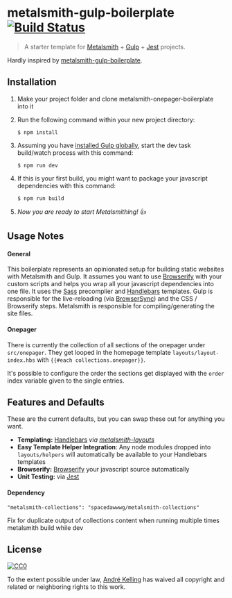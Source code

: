 # metalsmith-gulp-boilerplate [![Build Status](https://travis-ci.com/AndreKelling/metalsmith-onepager-boilerplate.svg?branch=master)](https://travis-ci.com/AndreKelling/metalsmith-onepager-boilerplate)

> A starter template for [Metalsmith](https://github.com/segmentio/metalsmith) + [Gulp](https://github.com/gulpjs/gulp) + [Jest](https://github.com/facebook/jest) projects.

Hardly inspired by [metalsmith-gulp-boilerplate](https://github.com/radiovisual/metalsmith-gulp-boilerplate).
## Installation

1. Make your project folder and clone metalsmith-onepager-boilerplate into it

2. Run the following command within your new project directory:

   ```
   $ npm install
   ```

3. Assuming you have [installed Gulp globally](https://github.com/gulpjs/gulp/blob/master/docs/getting-started.md#1-install-gulp-globally),
start the dev task build/watch process with this command:

   ```
   $ npm run dev
   ```

4. If this is your first build, you might want to package your javascript dependencies with this command:

   ```
   $ npm run build
   ```

5. *Now you are ready to start Metalsmithing!* :thumbsup:

## Usage Notes

#### General

This boilerplate represents an opinionated setup for building static websites with Metalsmith and Gulp. It assumes
you want to use [Browserify](http://browserify.org/) with your custom scripts and helps you wrap all your javascript
dependencies into one file. It uses the [Sass](http://sass-lang.com/) precomplier and [Handlebars](http://handlebarsjs.com/)
templates. Gulp is responsible for the live-reloading (via [BrowserSync](http://www.browsersync.io/)) and the CSS / Browserify
steps. Metalsmith is responsible for compiling/generating the site files.

#### Onepager

There is currently the collection of all sections of the onepager under `src/onepager`. They get looped in the homepage template `layouts/layout-index.hbs` with `{{#each collections.onepager}}`.

It's possible to configure the order the sections get displayed with the `order` index variable given to the single entries.

## Features and Defaults

These are the current defaults, but you can swap these out for anything you want.

- **Templating:** [Handlebars](http://handlebarsjs.com/) *via [metalsmith-layouts](https://github.com/superwolff/metalsmith-layouts)*
- **Easy Template Helper Integration**: Any node modules dropped into `layouts/helpers` will automatically be available to your Handlebars templates  
- **Browserify:** [Browserify](http://browserify.org/) your javascript source automatically
- **Unit Testing:** via [Jest](https://github.com/facebook/jest)

#### Dependency

    "metalsmith-collections": "spacedawwwg/metalsmith-collections"

Fix for duplicate output of collections content when running multiple times metalsmith build while dev

## License

[![CC0](http://i.creativecommons.org/p/zero/1.0/88x31.png)](http://creativecommons.org/publicdomain/zero/1.0/)

To the extent possible under law, [André Kelling](https://andrekelling.de) has waived all copyright and related or neighboring rights to this work.
